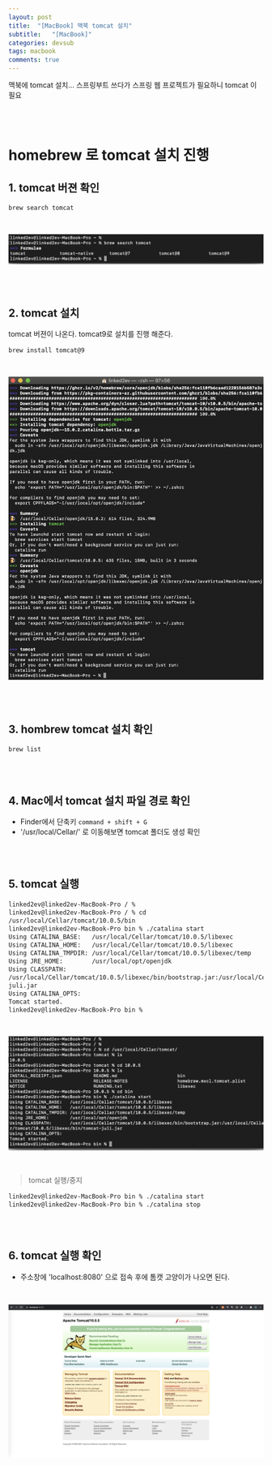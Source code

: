 ```yaml
---
layout: post
title:  "[MacBook] 맥북 tomcat 설치"
subtitle:   "[MacBook]"
categories: devsub
tags: macbook
comments: true
---
```


맥북에 tomcat 설치... 스프링부트 쓰다가 스프링 웹 프로젝트가 필요하니 tomcat 이 필요

<br><br> 


# homebrew 로 tomcat 설치 진행

## 1. tomcat 버젼 확인

```
brew search tomcat
```

<br>

[![install_tomcat_for_mac_01](/assets/img/2021/install_tomcat_for_mac_01.png)]()

<br><br>


## 2. tomcat 설치

tomcat 버젼이 나온다. tomcat9로 설치를 진행 해준다.

```
brew install tomcat@9
```

<br>

[![install_tomcat_for_mac_02](/assets/img/2021/install_tomcat_for_mac_02.png)]()

<br><br>



## 3. hombrew tomcat 설치 확인

```
brew list
```

<br><br>


## 4. Mac에서 tomcat 설치 파일 경로 확인

- Finder에서 단축키 `command + shift + G`
- '/usr/local/Cellar/' 로 이동해보면 tomcat 폴더도 생성 확인

<br><br>


## 5. tomcat 실행

```
linked2ev@linked2ev-MacBook-Pro / % 
linked2ev@linked2ev-MacBook-Pro / % cd /usr/local/Cellar/tomcat/10.0.5/bin
linked2ev@linked2ev-MacBook-Pro bin % ./catalina start
Using CATALINA_BASE:   /usr/local/Cellar/tomcat/10.0.5/libexec
Using CATALINA_HOME:   /usr/local/Cellar/tomcat/10.0.5/libexec
Using CATALINA_TMPDIR: /usr/local/Cellar/tomcat/10.0.5/libexec/temp
Using JRE_HOME:        /usr/local/opt/openjdk
Using CLASSPATH:       /usr/local/Cellar/tomcat/10.0.5/libexec/bin/bootstrap.jar:/usr/local/Cellar/tomcat/10.0.5/libexec/bin/tomcat-juli.jar
Using CATALINA_OPTS:   
Tomcat started.
linked2ev@linked2ev-MacBook-Pro bin % 
```

<br>

[![install_tomcat_for_mac_03](/assets/img/2021/install_tomcat_for_mac_03.png)]()

<br>

> tomcat 실행/중지

```
linked2ev@linked2ev-MacBook-Pro bin % ./catalina start
linked2ev@linked2ev-MacBook-Pro bin % ./catalina stop
```


<br><br>


## 6. tomcat 실행 확인

- 주소창에 'localhost:8080' 으로 접속 후에 톰캣 고양이가 나오면 된다.

<br>

[![install_tomcat_for_mac_04](/assets/img/2021/install_tomcat_for_mac_04.png)]()

